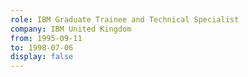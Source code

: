 ```yaml
---
role: IBM Graduate Trainee and Technical Specialist
company: IBM United Kingdom
from: 1995-09-11
to: 1998-07-06
display: false
---
```

